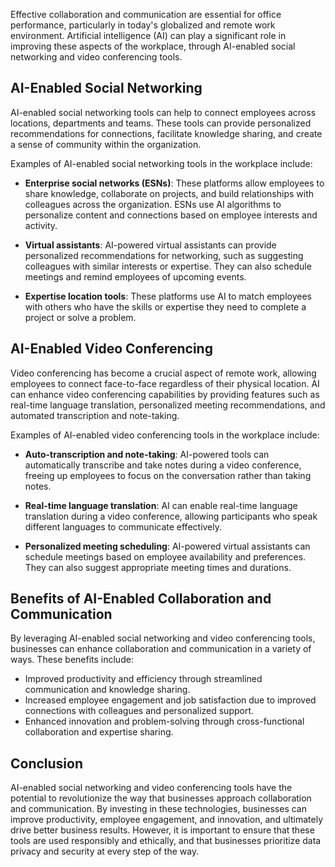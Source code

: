 
Effective collaboration and communication are essential for office performance, particularly in today's globalized and remote work environment. Artificial intelligence (AI) can play a significant role in improving these aspects of the workplace, through AI-enabled social networking and video conferencing tools.

AI-Enabled Social Networking
----------------------------

AI-enabled social networking tools can help to connect employees across locations, departments and teams. These tools can provide personalized recommendations for connections, facilitate knowledge sharing, and create a sense of community within the organization.

Examples of AI-enabled social networking tools in the workplace include:

* **Enterprise social networks (ESNs)**: These platforms allow employees to share knowledge, collaborate on projects, and build relationships with colleagues across the organization. ESNs use AI algorithms to personalize content and connections based on employee interests and activity.

* **Virtual assistants**: AI-powered virtual assistants can provide personalized recommendations for networking, such as suggesting colleagues with similar interests or expertise. They can also schedule meetings and remind employees of upcoming events.

* **Expertise location tools**: These platforms use AI to match employees with others who have the skills or expertise they need to complete a project or solve a problem.

AI-Enabled Video Conferencing
-----------------------------

Video conferencing has become a crucial aspect of remote work, allowing employees to connect face-to-face regardless of their physical location. AI can enhance video conferencing capabilities by providing features such as real-time language translation, personalized meeting recommendations, and automated transcription and note-taking.

Examples of AI-enabled video conferencing tools in the workplace include:

* **Auto-transcription and note-taking**: AI-powered tools can automatically transcribe and take notes during a video conference, freeing up employees to focus on the conversation rather than taking notes.

* **Real-time language translation**: AI can enable real-time language translation during a video conference, allowing participants who speak different languages to communicate effectively.

* **Personalized meeting scheduling**: AI-powered virtual assistants can schedule meetings based on employee availability and preferences. They can also suggest appropriate meeting times and durations.

Benefits of AI-Enabled Collaboration and Communication
------------------------------------------------------

By leveraging AI-enabled social networking and video conferencing tools, businesses can enhance collaboration and communication in a variety of ways. These benefits include:

* Improved productivity and efficiency through streamlined communication and knowledge sharing.
* Increased employee engagement and job satisfaction due to improved connections with colleagues and personalized support.
* Enhanced innovation and problem-solving through cross-functional collaboration and expertise sharing.

Conclusion
----------

AI-enabled social networking and video conferencing tools have the potential to revolutionize the way that businesses approach collaboration and communication. By investing in these technologies, businesses can improve productivity, employee engagement, and innovation, and ultimately drive better business results. However, it is important to ensure that these tools are used responsibly and ethically, and that businesses prioritize data privacy and security at every step of the way.
